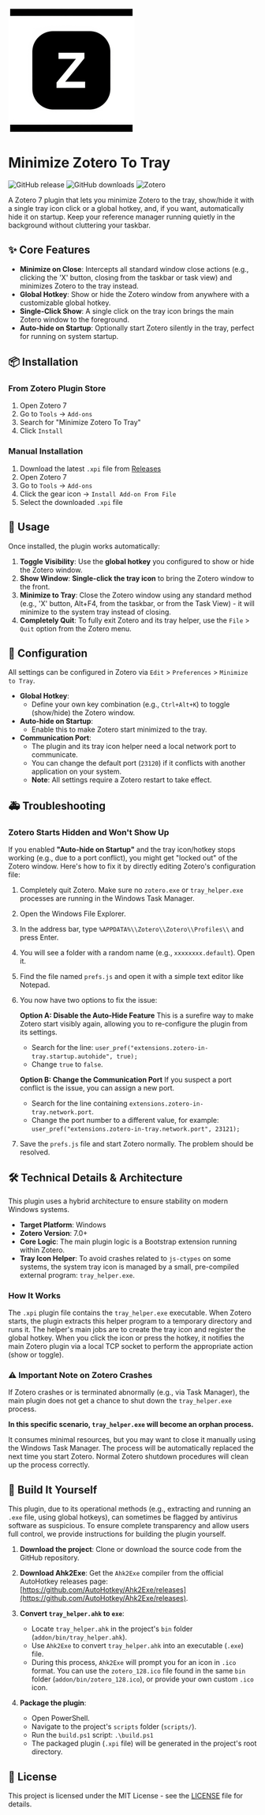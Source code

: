 ![Plugin Icon](addon/content/icons/favicon.png)

# Minimize Zotero To Tray

![GitHub release](https://img.shields.io/github/v/release/B3000Kcn/minimize-zotero-to-tray)
![GitHub downloads](https://img.shields.io/github/downloads/B3000Kcn/minimize-zotero-to-tray/total)
![Zotero](https://img.shields.io/badge/Zotero-7-blue)

A Zotero 7 plugin that lets you minimize Zotero to the tray, show/hide it with a single tray icon click or a global hotkey, and, if you want, automatically hide it on startup. Keep your reference manager running quietly in the background without cluttering your taskbar.

## ✨ Core Features

- **Minimize on Close**: Intercepts all standard window close actions (e.g., clicking the 'X' button, closing from the taskbar or task view) and minimizes Zotero to the tray instead.
- **Global Hotkey**: Show or hide the Zotero window from anywhere with a customizable global hotkey.
- **Single-Click Show**: A single click on the tray icon brings the main Zotero window to the foreground.
- **Auto-hide on Startup**: Optionally start Zotero silently in the tray, perfect for running on system startup.

## 📦 Installation

### From Zotero Plugin Store
1. Open Zotero 7
2. Go to `Tools` → `Add-ons`
3. Search for "Minimize Zotero To Tray"
4. Click `Install`

### Manual Installation
1. Download the latest `.xpi` file from [Releases](https://github.com/B3000Kcn/minimize-zotero-to-tray/releases)
2. Open Zotero 7
3. Go to `Tools` → `Add-ons`
4. Click the gear icon → `Install Add-on From File`
5. Select the downloaded `.xpi` file

## 🚀 Usage

Once installed, the plugin works automatically:

1. **Toggle Visibility**: Use the **global hotkey** you configured to show or hide the Zotero window.
2. **Show Window**: **Single-click the tray icon** to bring the Zotero window to the front.
3. **Minimize to Tray**: Close the Zotero window using any standard method (e.g., 'X' button, Alt+F4, from the taskbar, or from the Task View) - it will minimize to the system tray instead of closing.
4. **Completely Quit**: To fully exit Zotero and its tray helper, use the `File` > `Quit` option from the Zotero menu.

## 🔧 Configuration

All settings can be configured in Zotero via `Edit` > `Preferences` > `Minimize to Tray`.

- **Global Hotkey**:
  - Define your own key combination (e.g., `Ctrl+Alt+K`) to toggle (show/hide) the Zotero window.
- **Auto-hide on Startup**:
  - Enable this to make Zotero start minimized to the tray.
- **Communication Port**:
  - The plugin and its tray icon helper need a local network port to communicate.
  - You can change the default port (`23120`) if it conflicts with another application on your system.
  - **Note**: All settings require a Zotero restart to take effect.

## 🚑 Troubleshooting

### Zotero Starts Hidden and Won't Show Up

If you enabled **"Auto-hide on Startup"** and the tray icon/hotkey stops working (e.g., due to a port conflict), you might get "locked out" of the Zotero window. Here's how to fix it by directly editing Zotero's configuration file:

1. Completely quit Zotero. Make sure no `zotero.exe` or `tray_helper.exe` processes are running in the Windows Task Manager.
2. Open the Windows File Explorer.
3. In the address bar, type `%APPDATA%\\Zotero\\Zotero\\Profiles\\` and press Enter.
4. You will see a folder with a random name (e.g., `xxxxxxxx.default`). Open it.
5. Find the file named `prefs.js` and open it with a simple text editor like Notepad.
6. You now have two options to fix the issue:

    **Option A: Disable the Auto-Hide Feature**
    This is a surefire way to make Zotero start visibly again, allowing you to re-configure the plugin from its settings.
    - Search for the line: `user_pref("extensions.zotero-in-tray.startup.autohide", true);`
    - Change `true` to `false`.

    **Option B: Change the Communication Port**
    If you suspect a port conflict is the issue, you can assign a new port.
    - Search for the line containing `extensions.zotero-in-tray.network.port`.
    - Change the port number to a different value, for example: `user_pref("extensions.zotero-in-tray.network.port", 23121);`

7. Save the `prefs.js` file and start Zotero normally. The problem should be resolved.

## 🛠️ Technical Details & Architecture

This plugin uses a hybrid architecture to ensure stability on modern Windows systems.

- **Target Platform**: Windows
- **Zotero Version**: 7.0+ 
- **Core Logic**: The main plugin logic is a Bootstrap extension running within Zotero.
- **Tray Icon Helper**: To avoid crashes related to `js-ctypes` on some systems, the system tray icon is managed by a small, pre-compiled external program: `tray_helper.exe`.

### How It Works

The `.xpi` plugin file contains the `tray_helper.exe` executable. When Zotero starts, the plugin extracts this helper program to a temporary directory and runs it. The helper's main jobs are to create the tray icon and register the global hotkey. When you click the icon or press the hotkey, it notifies the main Zotero plugin via a local TCP socket to perform the appropriate action (show or toggle).

### ⚠️ Important Note on Zotero Crashes

If Zotero crashes or is terminated abnormally (e.g., via Task Manager), the main plugin does not get a chance to shut down the `tray_helper.exe` process. 

**In this specific scenario, `tray_helper.exe` will become an orphan process.** 

It consumes minimal resources, but you may want to close it manually using the Windows Task Manager. The process will be automatically replaced the next time you start Zotero. Normal Zotero shutdown procedures will clean up the process correctly.

## 🔨 Build It Yourself

This plugin, due to its operational methods (e.g., extracting and running an `.exe` file, using global hotkeys), can sometimes be flagged by antivirus software as suspicious. To ensure complete transparency and allow users full control, we provide instructions for building the plugin yourself.

1.  **Download the project**: Clone or download the source code from the GitHub repository.

2.  **Download Ahk2Exe**: Get the `Ahk2Exe` compiler from the official AutoHotkey releases page: [https://github.com/AutoHotkey/Ahk2Exe/releases](https://github.com/AutoHotkey/Ahk2Exe/releases).

3.  **Convert `tray_helper.ahk` to `exe`**:
    *   Locate `tray_helper.ahk` in the project's `bin` folder (`addon/bin/tray_helper.ahk`).
    *   Use `Ahk2Exe` to convert `tray_helper.ahk` into an executable (`.exe`) file.
    *   During this process, `Ahk2Exe` will prompt you for an icon in `.ico` format. You can use the `zotero_128.ico` file found in the same `bin` folder (`addon/bin/zotero_128.ico`), or provide your own custom `.ico` icon.

4.  **Package the plugin**:
    *   Open PowerShell.
    *   Navigate to the project's `scripts` folder (`scripts/`).
    *   Run the `build.ps1` script: `.\build.ps1`
    *   The packaged plugin (`.xpi` file) will be generated in the project's root directory.

## 📄 License

This project is licensed under the MIT License - see the [LICENSE](LICENSE) file for details.
